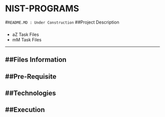 # NIST-PROGRAMS

#`README.MD : Under Construction`
##Project Description

###   
* aZ Task Files  
* mM Task Files

---

##Files Information
---
##Pre-Requisite
---
##Technologies
---
##Execution
---


